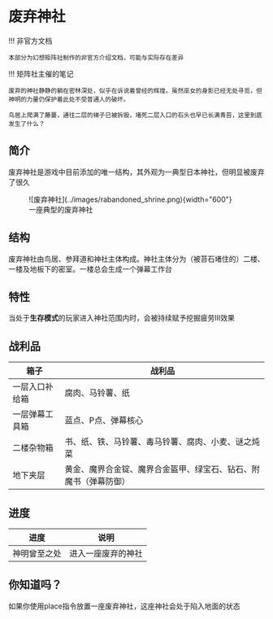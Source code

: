 # 废弃神社

!!! 非官方文档

    本部分为幻想矩阵社制作的非官方介绍文档，可能与实际存在差异

!!! 矩阵社主催的笔记

    废弃的神社静静的躺在密林深处，似乎在诉说着曾经的辉煌。虽然巫女的身影已经无处寻觅，但神明的力量仍保护着此处不受普通人的破坏。

    鸟居上爬满了藤蔓，通往二层的梯子已被拆毁，堵死二层入口的石头也早已长满青苔，这里到底发生了什么？


## 简介

废弃神社是游戏中目前添加的唯一结构，其外观为一典型日本神社，但明显被废弃了很久

<figure markdown>
  ![废弃神社](../images/rabandoned_shrine.png){width="600"}
  <figcaption>一座典型的废弃神社</figcaption>
</figure>

## 结构

废弃神社由鸟居、参拜道和神社主体构成。神社主体分为（被苔石堵住的）二楼、一楼及地板下的密室。一楼总会生成一个弹幕工作台

## 特性
当处于**生存模式**的玩家进入神社范围内时，会被持续赋予挖掘疲劳III效果

## 战利品

箱子 | 战利品
----|--------
一层入口补给箱|腐肉、马铃薯、纸
一层弹幕工具箱|蓝点、P点、弹幕核心
二楼杂物箱|书、纸、铁、马铃薯、毒马铃薯、腐肉、小麦、谜之炖菜
地下夹层|黄金、魔界合金锭、魔界合金盔甲、绿宝石、钻石、附魔书（弹幕防御）


## 进度
进度 | 说明
----|--------
神明曾至之处|进入一座废弃的神社

## 你知道吗？

如果你使用place指令放置一座废弃神社，这座神社会处于陷入地面的状态
